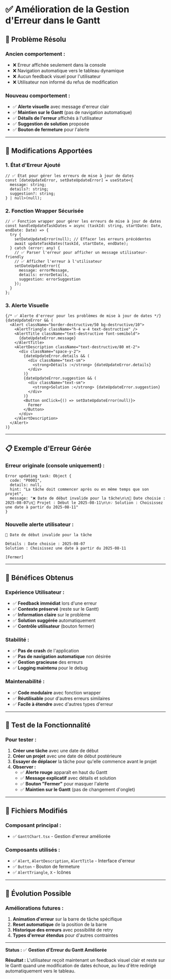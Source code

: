 # ✅ Amélioration de la Gestion d'Erreur dans le Gantt

## 🎯 Problème Résolu

### **Ancien comportement :**
- ❌ Erreur affichée seulement dans la console
- ❌ Navigation automatique vers le tableau dynamique
- ❌ Aucun feedback visuel pour l'utilisateur
- ❌ Utilisateur non informé du refus de modification

### **Nouveau comportement :**
- ✅ **Alerte visuelle** avec message d'erreur clair
- ✅ **Maintien sur le Gantt** (pas de navigation automatique)
- ✅ **Détails de l'erreur** affichés à l'utilisateur
- ✅ **Suggestion de solution** proposée
- ✅ **Bouton de fermeture** pour l'alerte

---

## 🔧 Modifications Apportées

### **1. État d'Erreur Ajouté**
```tsx
// ✅ État pour gérer les erreurs de mise à jour de dates
const [dateUpdateError, setDateUpdateError] = useState<{
  message: string;
  details?: string;
  suggestion?: string;
} | null>(null);
```

### **2. Fonction Wrapper Sécurisée**
```tsx
// ✅ Fonction wrapper pour gérer les erreurs de mise à jour de dates
const handleUpdateTaskDates = async (taskId: string, startDate: Date, endDate: Date) => {
  try {
    setDateUpdateError(null); // Effacer les erreurs précédentes
    await updateTaskDates(taskId, startDate, endDate);
  } catch (error: any) {
    // ✅ Parser l'erreur pour afficher un message utilisateur-friendly
    // ✅ Afficher l'erreur à l'utilisateur
    setDateUpdateError({
      message: errorMessage,
      details: errorDetails,
      suggestion: errorSuggestion
    });
  }
};
```

### **3. Alerte Visuelle**
```tsx
{/* ✅ Alerte d'erreur pour les problèmes de mise à jour de dates */}
{dateUpdateError && (
  <Alert className="border-destructive/50 bg-destructive/10">
    <AlertTriangle className="h-4 w-4 text-destructive" />
    <AlertTitle className="text-destructive font-semibold">
      {dateUpdateError.message}
    </AlertTitle>
    <AlertDescription className="text-destructive/80 mt-2">
      <div className="space-y-2">
        {dateUpdateError.details && (
          <div className="text-sm">
            <strong>Détails :</strong> {dateUpdateError.details}
          </div>
        )}
        {dateUpdateError.suggestion && (
          <div className="text-sm">
            <strong>Solution :</strong> {dateUpdateError.suggestion}
          </div>
        )}
        <Button onClick={() => setDateUpdateError(null)}>
          Fermer
        </Button>
      </div>
    </AlertDescription>
  </Alert>
)}
```

---

## 📋 Exemple d'Erreur Gérée

### **Erreur originale (console uniquement) :**
```
Error updating task: Object {
  code: "P0001",
  details: null,
  hint: "La tâche doit commencer après ou en même temps que son projet",
  message: "❌ Date de début invalide pour la tâche\n\n📅 Date choisie : 2025-08-07\n📁 Projet : Début le 2025-08-11\n\n💡 Solution : Choisissez une date à partir du 2025-08-11"
}
```

### **Nouvelle alerte utilisateur :**
```
🚨 Date de début invalide pour la tâche

Détails : Date choisie : 2025-08-07
Solution : Choisissez une date à partir du 2025-08-11

[Fermer]
```

---

## 🎉 Bénéfices Obtenus

### **Expérience Utilisateur :**
- ✅ **Feedback immédiat** lors d'une erreur
- ✅ **Contexte préservé** (reste sur le Gantt)
- ✅ **Information claire** sur le problème
- ✅ **Solution suggérée** automatiquement
- ✅ **Contrôle utilisateur** (bouton fermer)

### **Stabilité :**
- ✅ **Pas de crash** de l'application
- ✅ **Pas de navigation automatique** non désirée
- ✅ **Gestion gracieuse** des erreurs
- ✅ **Logging maintenu** pour le debug

### **Maintenabilité :**
- ✅ **Code modulaire** avec fonction wrapper
- ✅ **Réutilisable** pour d'autres erreurs similaires
- ✅ **Facile à étendre** avec d'autres types d'erreur

---

## 🚀 Test de la Fonctionnalité

### **Pour tester :**
1. **Créer une tâche** avec une date de début
2. **Créer un projet** avec une date de début postérieure
3. **Essayer de déplacer** la tâche pour qu'elle commence avant le projet
4. **Observer :**
   - ✅ **Alerte rouge** apparaît en haut du Gantt
   - ✅ **Message explicatif** avec détails et solution
   - ✅ **Bouton "Fermer"** pour masquer l'alerte
   - ✅ **Maintien sur le Gantt** (pas de changement d'onglet)

---

## 📁 Fichiers Modifiés

### **Composant principal :**
- ✅ `GanttChart.tsx` - Gestion d'erreur améliorée

### **Composants utilisés :**
- ✅ `Alert`, `AlertDescription`, `AlertTitle` - Interface d'erreur
- ✅ `Button` - Bouton de fermeture
- ✅ `AlertTriangle`, `X` - Icônes

---

## 🔄 Évolution Possible

### **Améliorations futures :**
1. **Animation d'erreur** sur la barre de tâche spécifique
2. **Reset automatique** de la position de la barre
3. **Historique des erreurs** avec possibilité de retry
4. **Types d'erreur étendus** pour d'autres contraintes

---

**Status :** ✅ **Gestion d'Erreur du Gantt Améliorée**

**Résultat :** L'utilisateur reçoit maintenant un feedback visuel clair et reste sur le Gantt quand une modification de dates échoue, au lieu d'être redirigé automatiquement vers le tableau.
